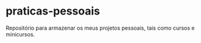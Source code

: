 # praticas-pessoais
Repositório para armazenar os meus projetos pessoais, tais como cursos e minicursos.
